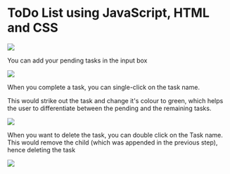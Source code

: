 # ToDo List using JavaScript, HTML and CSS

![](RackMultipart20201020-4-ewtzpk_html_9225dd993e07092.png)

You can add your pending tasks in the input box

![](RackMultipart20201020-4-ewtzpk_html_b30052caeaa5731d.png)

When you complete a task, you can single-click on the task name.

This would strike out the task and change it&#39;s colour to green, which helps the user to differentiate between the pending and the remaining tasks.

![](RackMultipart20201020-4-ewtzpk_html_ecf01c926af4df33.png)

When you want to delete the task, you can double click on the Task name. This would remove the child (which was appended in the previous step), hence deleting the task

![](RackMultipart20201020-4-ewtzpk_html_f3e05e1c588750da.png)
